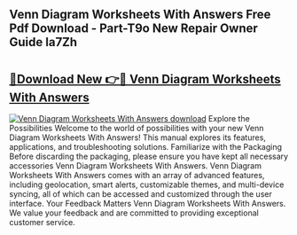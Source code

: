 ## Venn Diagram Worksheets With Answers Free Pdf Download - Part-T9o New Repair Owner Guide la7Zh

# <h2><a href="http://dfpohq.blite.top/?on=Venn+Diagram+Worksheets+With+Answers">🔗Download New 👉🔴 Venn Diagram Worksheets With Answers</a></h2>

[![Venn Diagram Worksheets With Answers download](https://i.imgur.com/lujVjoI.png)](http://dfpohq.blite.top/?on=Venn+Diagram+Worksheets+With+Answers)
Explore the Possibilities Welcome to the world of possibilities with your new Venn Diagram Worksheets With Answers! This manual explores its features, applications, and troubleshooting solutions. Familiarize with the Packaging Before discarding the packaging, please ensure you have kept all necessary accessories Venn Diagram Worksheets With Answers. Venn Diagram Worksheets With Answers comes with an array of advanced features, including geolocation, smart alerts, customizable themes, and multi-device syncing, all of which can be accessed and customized through the user interface. Your Feedback Matters Venn Diagram Worksheets With Answers. We value your feedback and are committed to providing exceptional customer service.
